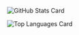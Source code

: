 ![GitHub Stats Card](https://github-readme-stats.vercel.app/api?username=Arimuuuura)

![Top Languages Card](https://github-readme-stats.vercel.app/api/top-langs/?username=Arimuuuura&langs_count=10)

